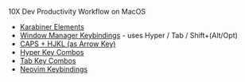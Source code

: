 10X Dev Productivity Workflow on MacOS

- [Karabiner Elements](https://github.com/codeitlikemiley/10x-dev-macosx-workflow/blob/main/Karabiner%20Elements.md)
- [Window Manager Keybindings](https://github.com/codeitlikemiley/10x-dev-macosx-workflow/blob/main/Tab%20Key%20Combos.md) - uses Hyper / Tab / Shift+(Alt/Opt)
- [CAPS  + HJKL (as Arrow Key)](https://github.com/codeitlikemiley/10x-dev-macosx-workflow/blob/main/CAPS%20%20%2B%20HJKL%20(as%20Arrow%20Key).md)
- [Hyper Key Combos](https://github.com/codeitlikemiley/10x-dev-macosx-workflow/blob/main/Hyper%20Key%20Combos.md)
- [Tab Key Combos](https://github.com/codeitlikemiley/10x-dev-macosx-workflow/blob/main/Tab%20Key%20Combos.md)
- [Neovim Keybindings](https://github.com/codeitlikemiley/nvim)
